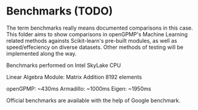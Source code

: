 # Benchmarks (TODO)
The term benchmarks really means documented comparisons in this case.
This folder aims to show comparisons in openGPMP's Machine Learning
related methods againsts Scikit-learn's pre-built modules, as well as
speed/effeciency on diverse datasets. Other methods of testing will be
implemented along the way.

Benchmarks performed on Intel SkyLake CPU

Linear Algebra Module: 
Matrix Addition 8192 elements

openGPMP: ~430ms
Armadillo: ~1000ms
Eigen: ~1950ms

Official benchmarks are available with the help of Google benchmark.


